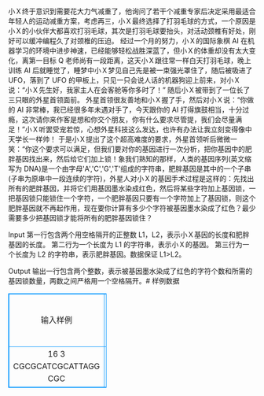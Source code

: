 # 
小Ｘ终于意识到需要花大力气减重了，他询问了若干个减重专家后决定采用最适合年轻人的运动减重方案，考虑再三，小Ｘ最终选择了打羽毛球的方式，一个原因是小Ｘ的小伙伴大都喜欢打羽毛球，其次是打羽毛球要抬头，对活动颈椎有好处，刚好可以缓冲编程久了对颈椎的压迫。
经过一个月的努力，小Ｘ的国际象棋 AI 在机器学习的环境中进步神速，已经能够轻松战胜深蓝了，但小Ｘ的体重却没有太大变化，离第一目标 Q 老师尚有一段距离，这天小Ｘ跟往常一样白天打羽毛球，晚上训练 AI 后就睡觉了，睡梦中小Ｘ梦见自己先是被一束强光罩住了，随后被吸进了 UFO，落到了 UFO 的甲板上，只见一只会说人话的机器狗迎上前来，对小Ｘ说：“小Ｘ先生好，我家主人在会客舱等你多时了！”
随后小Ｘ被带到了一位长了三只眼的外星首领面前。
外星首领很友善地和小Ｘ握了手，然后对小Ｘ说：“你做的 AI 非常棒，我已经很多年未遇对手了，今天跟你的 AI 打得旗鼓相当，十分过瘾，这次请你来作客是想和你交个朋友，你有什么要求尽管提，我们会尽量满足！”小Ｘ听罢受宠若惊，心想外星科技这么发达，也许有办法让我立刻变得像中天学长一样帅！
于是小Ｘ提出了这个超高难度的要求，外星首领听后微微一笑：“你这个要求可以满足，但我们要对你的基因进行一次分析，把你基因中的肥胖基因找出来，然后给它们加上锁！象我们熟知的那样，人类的基因序列(英文缩写为 DNA)是一个由字母'A','C','G','T'组成的字符串，肥胖基因是其中的一个子串(子串为原串中一段连续的字符)，外星人对小Ｘ的基因手术过程是这样的：先找出所有的肥胖基因，并将它们用基因墨水染成红色，然后将某些字符加上基因锁，一把基因锁只能锁住一个字符，一个肥胖基因只要有一个字符加上了基因锁，则这个肥胖基因就不再起作用，现在要你计算有多少个字符被基因墨水染成了红色？最少需要多少把基因锁才能将所有的肥胖基因锁住？

Input
第一行包含两个用空格隔开的正整数 L1，L2，表示小Ｘ基因的长度和肥胖基因的长度。
第二行为一个长度为 L1 的字符串，表示小Ｘ的基因。
第三行为一个长度为 L2 的字符串，表示肥胖基因。数据保证 L1>L2。
 
 
Output
输出一行包含两个整数，表示被基因墨水染成了红色的字符个数和所需的基因锁数量，两数之间严格用一个空格隔开。# 样例数据
<style>
        table,table tr th, table tr td { border:1px solid #0094ff; }
        table { width: 200px; min-height: 25px; line-height: 25px; text-align: center; border-collapse: collapse;}   
    </style>
<table>
	<tr>
		<td>输入样例</td>
		<td>输出样例</td>
	</tr>
<tr><td>16 3
CGCGCATCGCATTAGG
CGC</td><td>8 2</td></tr></table>
